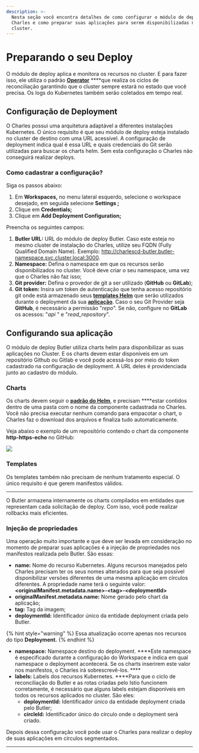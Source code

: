 ```yaml
---
description: >-
  Nesta seção você encontra detalhes de como configurar o módulo de deploy do
  Charles e como preparar suas aplicações para serem disponibilizadas no
  cluster.
---
```


# Preparando o seu Deploy

O módulo de deploy aplica e monitora os recursos no cluster. E para fazer isso, ele utiliza o padrão [**Operator**](https://kubernetes.io/docs/concepts/extend-kubernetes/operator) ****que realiza os ciclos de reconciliação garantindo que o cluster sempre estará no estado que você precisa. Os logs do Kubernetes também serão coletados em tempo real.

## **Configuração de Deployment**

O Charles possui uma arquitetura adaptável a diferentes instalações Kubernetes. O único requisito é que seu módulo de deploy esteja instalado no cluster de destino com uma URL acessível. A configuração de deployment indica qual é essa URL e quais credenciais do Git serão utilizadas para buscar os charts helm. Sem esta configuração o Charles não conseguirá realizar deploys.

### **Como cadastrar a configuração?**

Siga os passos abaixo:

1. Em **Workspaces,** no menu lateral esquerdo, selecione o workspace desejado, em seguida selecione **Settings ;**
2. Clique em **Credentials;**
3. Clique em **Add Deployment Configuration;**

Preencha os seguintes campos:

1. **Butler URL:** URL do módulo de deploy Butler. Caso este esteja no mesmo cluster de instalação do Charles, utilize seu FQDN \(Fully Qualified Domain Name\). Exemplo: http://charlescd-butler.butler-namespace.svc.cluster.local:3000.
2. **Namespace:** Defina o namespace em que os recursos serão disponibilizados no cluster. Você deve criar o seu namespace, uma vez que o Charles não faz isso;
3. **Git provider:** Defina o provedor de git a ser utilizado \(**GitHub** ou **GitLab**\);
4. **Git token:** Insira um token de autenticação que tenha acesso repositório git onde está armazenado seus [**templates Helm**](../primeiros-passos/criando-seu-primeiro-modulo/configurando-o-chart-template.md) que serão utilizados durante o deployment da sua [**aplicação**](../primeiros-passos/criando-seu-primeiro-modulo/). Caso o seu Git Provider seja **GitHub**, é necessário a permissão "_repo_". Se não, configure no **GitLab** os acessos: "_api_ " e "_read\_repository_". 

## **Configurando sua aplicação**

O módulo de deploy Butler utiliza charts helm para disponibilizar as suas aplicações no Cluster. E os charts devem estar disponíveis em um repositório Github ou Gitlab e você pode acessá-los por meio do token cadastrado na configuração de deployment. A URL deles é providenciada junto ao cadastro do módulo.

### **Charts**

Os charts devem seguir o [**padrão do Helm**](https://helm.sh/docs/topics/charts/), e precisam ****estar contidos dentro de uma pasta com o nome da componente cadastrada no Charles. Você não precisa executar nenhum comando para empacotar o chart, o Charles faz o download dos arquivos e finaliza tudo automaticamente.  
  
Veja abaixo o exemplo de um repositório contendo o chart da componente **http-https-echo** no GitHub:

![](https://lh5.googleusercontent.com/Rt7_Lw1DbK152QKt3brsCYyzF0DAQ4wuoWsdCVyUaZjf9Hlh64EaK7YnHjF16W_xo2BQzlUJyUeUsooPzqwmMIKF7ttUXRej3eM56uWu6WH4QNCiByixeV4zEdHLwEGRq7NCruhH)

### **Templates**

Os templates também não precisam de nenhum tratamento especial. O único requisito é que gerem manifestos válidos.  
****  
O Butler armazena internamente os charts compilados em entidades que representam cada solicitação de deploy. Com isso, você pode realizar rollbacks mais eficientes. 

### **Injeção de propriedades**

Uma operação muito importante e que deve ser levada em consideração no momento de preparar suas aplicações é a injeção de propriedades nos manifestos realizada pelo Butler. São essas:

* **name:**  Nome do recurso Kubernetes.  Alguns recursos manejados pelo Charles precisam ter os seus nomes alterados para que seja possível disponibilizar versões diferentes de uma mesma aplicação em círculos diferentes. A propriedade name terá o seguinte valor: **&lt;originalManifest.metadata.name&gt;-&lt;tag&gt;-&lt;deploymentId&gt;** 
* **originalManifest.metadata.name:** Nome gerado pelo chart da aplicação;
* **tag:** Tag da imagem;
* **deploymentId:** Identificador único da entidade deployment criada pelo Butler.

{% hint style="warning" %}
Essa atualização ocorre apenas nos recursos do tipo **Deployment.**
{% endhint %}

* **namespace:** Namespace destino do deployment. ****Este namespace é especificado durante a configuração do Workspace e indica em qual namespace o deployment acontecerá. Se os charts inserirem este valor nos manifestos, o Charles irá sobrescrevê-los. ****
* **labels:** Labels dos recursos Kubernetes. ****Para que o ciclo de reconciliação do Butler e as rotas criadas pelo Istio funcionem corretamente, é necessário que alguns labels estejam disponíveis em todos os recursos aplicados no cluster. São eles:
  * **deploymentId:** Identificador único da entidade deployment criada pelo Butler;
  * **circleId:** Identificador único do círculo onde o deployment será criado.

Depois dessa configuração você pode usar o Charles para realizar o deploy de suas aplicações em círculos segmentados.  
****


